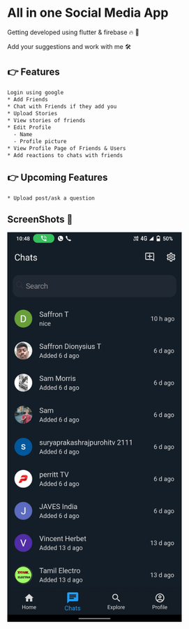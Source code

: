 # All in one Social Media App

Getting developed using flutter & firebase 🔥 🚀

Add your suggestions and work with me  🛠️

  ## 👉 Features
    Login using google
    * Add Friends
    * Chat with Friends if they add you
    * Upload Stories
    * View stories of friends
    * Edit Profile
      - Name
      - Profile picture
    * View Profile Page of Friends & Users
    * Add reactions to chats with friends

  ## 👉 Upcoming Features
    * Upload post/ask a question 

  ## ScreenShots 📸
  <img src="ss/chatTab.jpg" width="400"/>

